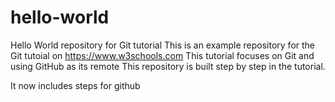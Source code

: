 # hello-world
Hello World repository for Git tutorial
This is an example repository for the Git tutoial on https://www.w3schools.com
This tutorial focuses on Git and using GitHub as its remote
This repository is built step by step in the tutorial.

It now includes steps for github
